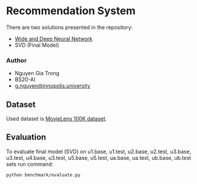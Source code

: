# Recommendation System

There are two solutions presented in the repository:

* [Wide and Deep Neural Network](https://arxiv.org/abs/1606.07792)
* SVD (Final Model)

### Author

* Nguyen Gia Trong
* BS20-AI
* g.nguyen@innopolis.university

## Dataset

Used dataset is [MovieLens 100K dataset](https://grouplens.org/datasets/movielens/100k/).

## Evaluation
To evaluate final model (SVD) on  u1.base, u1.test, u2.base, u2.test, u3.base, u3.test, u4.base, u3.test, u5.base,
u5.test, ua.base, ua.test, ub.base, ub.test sets run command:

```
python benchmark/evaluate.py
```
